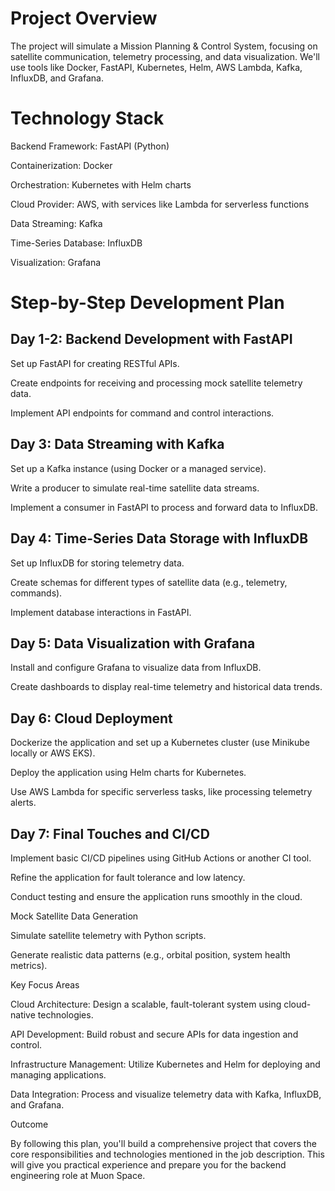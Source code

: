 # Project Overview

The project will simulate a Mission Planning & Control System, focusing on satellite communication, telemetry processing, and data visualization. We'll use tools like Docker, FastAPI, Kubernetes, Helm, AWS Lambda, Kafka, InfluxDB, and Grafana.

# Technology Stack

Backend Framework: FastAPI (Python)

Containerization: Docker

Orchestration: Kubernetes with Helm charts

Cloud Provider: AWS, with services like Lambda for serverless functions

Data Streaming: Kafka

Time-Series Database: InfluxDB

Visualization: Grafana


# Step-by-Step Development Plan

## Day 1-2: Backend Development with FastAPI

Set up FastAPI for creating RESTful APIs.

Create endpoints for receiving and processing mock satellite telemetry data.

Implement API endpoints for command and control interactions.

## Day 3: Data Streaming with Kafka

Set up a Kafka instance (using Docker or a managed service).

Write a producer to simulate real-time satellite data streams.

Implement a consumer in FastAPI to process and forward data to InfluxDB.

## Day 4: Time-Series Data Storage with InfluxDB

Set up InfluxDB for storing telemetry data.

Create schemas for different types of satellite data (e.g., telemetry, commands).

Implement database interactions in FastAPI.

## Day 5: Data Visualization with Grafana

Install and configure Grafana to visualize data from InfluxDB.

Create dashboards to display real-time telemetry and historical data trends.

## Day 6: Cloud Deployment

Dockerize the application and set up a Kubernetes cluster (use Minikube locally or AWS EKS).

Deploy the application using Helm charts for Kubernetes.

Use AWS Lambda for specific serverless tasks, like processing telemetry alerts.

## Day 7: Final Touches and CI/CD

Implement basic CI/CD pipelines using GitHub Actions or another CI tool.

Refine the application for fault tolerance and low latency.

Conduct testing and ensure the application runs smoothly in the cloud.

Mock Satellite Data Generation

Simulate satellite telemetry with Python scripts.

Generate realistic data patterns (e.g., orbital position, system health metrics).

Key Focus Areas

Cloud Architecture: Design a scalable, fault-tolerant system using cloud-native technologies.

API Development: Build robust and secure APIs for data ingestion and control.

Infrastructure Management: Utilize Kubernetes and Helm for deploying and managing applications.

Data Integration: Process and visualize telemetry data with Kafka, InfluxDB, and Grafana.


Outcome

By following this plan, you'll build a comprehensive project that covers the core responsibilities and technologies mentioned in the job description. This will give you practical experience and prepare you for the backend engineering role at Muon Space.
